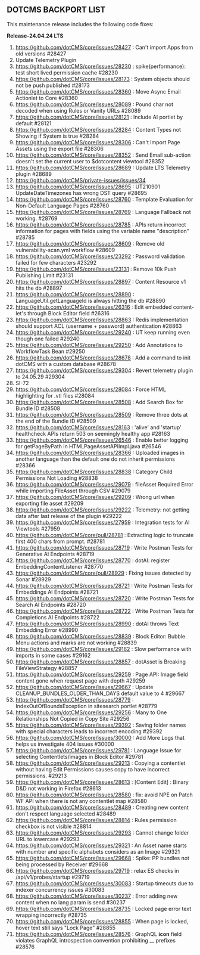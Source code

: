 ## DOTCMS BACKPORT LIST

This maintenance release includes the following code fixes:

**Release-24.04.24 LTS**

1. https://github.com/dotCMS/core/issues/28427 : Can't import Apps from old versions #28427
2. Update Telemetry Plugin
3. https://github.com/dotCMS/core/issues/28230 : spike(performance): test short lived permission cache #28230
4. https://github.com/dotCMS/core/issues/28173 : System objects should not be push published #28173
5. https://github.com/dotCMS/core/issues/28360 : Move Async Email Actionlet to Core #28360
6. https://github.com/dotCMS/core/issues/28089 : Pound char not decoded when using Rules or Vanity URLs #28089
7. https://github.com/dotCMS/core/issues/28121 : Include AI portlet by default #28121
8. https://github.com/dotCMS/core/issues/28284 : Content Types not Showing if System is true #28284
9. https://github.com/dotCMS/core/issues/28306 : Can't Import Page Assets using the export file #28306
10. https://github.com/dotCMS/core/issues/28352 : Send Email sub-action doesn't set the current user to $dotcontent viewtool #28352
11. https://github.com/dotCMS/core/issues/28689 : Update LTS Telemetry plugin #28689
12. https://github.com/dotCMS/private-issues/issues/34
13. https://github.com/dotCMS/core/issues/28695 : UT210901 UpdateDateTimezones has wrong DST query #28695
14. https://github.com/dotCMS/core/issues/28760 : Template Evaluation for Non-Default Language Pages #28760
15. https://github.com/dotCMS/core/issues/28769 : Language Fallback not working. #28769
16. https://github.com/dotCMS/core/issues/28785 : APIs return incorrect information for pages with fields using the variable name "description" #28785
17. https://github.com/dotCMS/core/issues/28609 : Remove old vulnerability-scan.yml workflow #28609
18. https://github.com/dotCMS/core/issues/23292 : Password validation failed for few characters #23292
19. https://github.com/dotCMS/core/issues/23131 : Remove 10k Push Publishing Limit #23131
20. https://github.com/dotCMS/core/issues/28897 : Content Resource v1 hits the db #28897
21. https://github.com/dotCMS/core/issues/28890 : LanguageUtil.getLanguageId is always hitting the db #28890
22. https://github.com/dotCMS/core/issues/26316 : Edit embedded content-let's through Block Editor field #26316
23. https://github.com/dotCMS/core/issues/28863 : Redis implementation should support ACL (username + password) authentication #28863
24. https://github.com/dotCMS/core/issues/29240 : UT keep running even though one failed #29240
25. https://github.com/dotCMS/core/issues/29250 : Add Annotations to WorkflowTask Bean #29250
26. https://github.com/dotCMS/core/issues/28678 : Add a command to init dotCMS with a custom database #28678
27. https://github.com/dotCMS/core/issues/29304 : Revert telemetry plugin to 24.05.29 #29304
28. SI-72
29. https://github.com/dotCMS/core/issues/28084 : Force HTML highlighting for .vtl files #28084
30. https://github.com/dotCMS/core/issues/28508 : Add Search Box for Bundle ID #28508
31. https://github.com/dotCMS/core/issues/28509 : Remove three dots at the end of the Bundle ID #28509
32. https://github.com/dotCMS/core/issues/28163 : 'alive' and 'startup' healthcheck APIs return 503 on seemingly healthy app #28163
33. https://github.com/dotCMS/core/issues/26546 : Enable better logging for getPageByPath in HTMLPageAssetAPIImpl.java #26546
34. https://github.com/dotCMS/core/issues/28366 : Uploaded images in another language than the default one do not inherit permissions #28366
35. https://github.com/dotCMS/core/issues/28838 : Category Child Permissions Not Loading #28838
36. https://github.com/dotCMS/core/issues/29079 : fileAsset Required Error while importing FileAsset through CSV #29079
37. https://github.com/dotCMS/core/issues/29209 : Wrong url when exporting file asset #29209
38. https://github.com/dotCMS/core/issues/29222 : Telemetry: not getting data after last release of the plugin #29222
39. https://github.com/dotCMS/core/issues/27959 : Integration tests for AI Viewtools #27959
40. https://github.com/dotCMS/core/pull/28781 : Extracting logic to truncate first 400 chars from prompt. #28781
41. https://github.com/dotCMS/core/issues/28719 : Write Postman Tests for Generative AI Endpoints #28719
42. https://github.com/dotCMS/core/issues/28770 : dotAI: register EmbeddingContentListener #28770
43. https://github.com/dotCMS/core/pull/28929 : Fixing issues detected by Sonar #28929
44. https://github.com/dotCMS/core/issues/28721 : Write Postman Tests for Embeddings AI Endpoints #28721
45. https://github.com/dotCMS/core/issues/28720 : Write Postman Tests for Search AI Endpoints #28720
46. https://github.com/dotCMS/core/issues/28722 : Write Postman Tests for Completions AI Endpoints #28722
47. https://github.com/dotCMS/core/issues/28990 : dotAI throws Text Embedding Error #28990
48. https://github.com/dotCMS/core/issues/28839 : Block Editor: Bubble Menu actions and marks are not working #28839
49. https://github.com/dotCMS/core/issues/29162 : Slow performance with imports in some cases #29162
50. https://github.com/dotCMS/core/issues/28857 : dotAsset is Breaking FileViewStrategy #28857
51. https://github.com/dotCMS/core/issues/29259 : Page API: Image field content gone when request page with depth #29259
52. https://github.com/dotCMS/core/issues/29667 : Update CLEANUP_BUNDLES_OLDER_THAN_DAYS default value to 4 #29667
53. https://github.com/dotCMS/core/issues/28779 : IndexOutOfBoundsException in sitesearch portlet #28779
54. https://github.com/dotCMS/core/issues/29256 : Many to One Relationships Not Copied in Copy Site #29256
55. https://github.com/dotCMS/core/issues/29392 : Saving folder names with special characters leads to incorrect encoding #29392
56. https://github.com/dotCMS/core/issues/30000 : Add More Logs that helps us investigate 404 issues #30000
57. https://github.com/dotCMS/core/issues/29781 : Language Issue for selecting Contentlets/images in Block Editor #29781
58. https://github.com/dotCMS/core/issues/29213 : Copying a contentlet without having Edit Permissions causes copy to have incorrect permissions. #29213
59. https://github.com/dotCMS/core/issues/28613 : [Content Edit] : Binary D&D not working in Firefox #28613
60. https://github.com/dotCMS/core/issues/28580 : fix: avoid NPE on Patch WF API when there is not any contentlet map #28580
61. https://github.com/dotCMS/core/issues/28489 : Creating new content don't respect language selected #28489
62. https://github.com/dotCMS/core/issues/28814 : Rules permission checkbox is not visible #28814
63. https://github.com/dotCMS/core/issues/29293 : Cannot change folder URL to lowercase #29293
64. https://github.com/dotCMS/core/issues/29321 : An Asset name starts with number and specific alphabets considers as an Image #29321
65. https://github.com/dotCMS/core/issues/29668 : Spike: PP bundles not being processed by Receiver #29668
66. https://github.com/dotCMS/core/issues/29719 : relax ES checks in /api/v1/probes/startup #29719
67. https://github.com/dotCMS/core/issues/30083 : Startup timeouts due to indexer concurrency issues #30083
68. https://github.com/dotCMS/core/issues/30237 : Error adding new content when no lang param is send #30237
69. https://github.com/dotCMS/core/issues/28735 : Locked page error text wrapping incorrectly #28735
70. https://github.com/dotCMS/core/issues/28855 : When page is locked, hover text still says "Lock Page" #28855
71. https://github.com/dotCMS/core/issues/28576 : GraphQL __icon__ field violates GraphQL introspection convention prohibiting __ prefixes #28576
